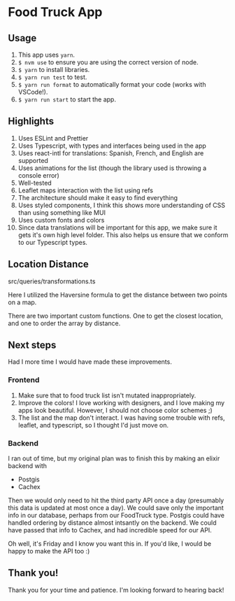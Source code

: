 # Food Truck App

## Usage

1. This app uses `yarn`.
1. `$ nvm use` to ensure you are using the correct version of node.
1. `$ yarn` to install libraries.
1. `$ yarn run test` to test.
1. `$ yarn run format` to automatically format your code (works with VSCode!).
1. `$ yarn run start` to start the app.
## Highlights

1. Uses ESLint and Prettier
1. Uses Typescript, with types and interfaces being used in the app
1. Uses react-intl for translations: Spanish, French, and English are supported
1. Uses animations for the list (though the library used is throwing a console error)
1. Well-tested
1. Leaflet maps interaction with the list using refs
1. The architecture should make it easy to find everything
1. Uses styled components, I think this shows more understanding of CSS than using something like MUI
1. Uses custom fonts and colors
1. Since data translations will be important for this app, we make sure it gets it's own high level folder. This also helps us ensure that we conform to our Typescript types.

## Location Distance

src/queries/transformations.ts

Here I utilized the Haversine formula to get the distance between two points on a map.

There are two important custom functions. One to get the closest location, and one to order the array by distance.

## Next steps

Had I more time I would have made these improvements.

### Frontend

1. Make sure that to food truck list isn't mutated inappropriately.
1. Improve the colors! I love working with designers, and I love making my apps look beautiful. However, I should not choose color schemes ;)
1. The list and the map don't interact. I was having some trouble with refs, leaflet, and typescript, so I thought I'd just move on.

### Backend

I ran out of time, but my original plan was to finish this by making an elixir backend with
* Postgis
* Cachex

Then we would only need to hit the third party API once a day (presumably this data is updated at most once a day).
We could save only the important info in our database, perhaps from our FoodTruck type.
Postgis could have handled ordering by distance almost intsantly on the backend.
We could have passed that info to Cachex, and had incredible speed for our API.

Oh well, it's Friday and I know you want this in. If you'd like, I would be happy to make the API too :)

## Thank you!

Thank you for your time and patience. I'm looking forward to hearing back!
